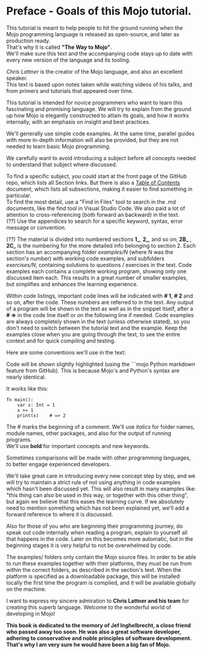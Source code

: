 # Preface - Goals of this Mojo tutorial.

This tutorial is meant to help people to hit the ground running when the Mojo programming language is released as open-source, and later as production ready.  
That's why it is called **"The Way to Mojo"**.  
We'll make sure this text and the accompanying code stays up to date with every new version of the language and its tooling.  

*Chris Lattner* is the creator of the Mojo language, and also an excellent speaker.  
This text is based upon notes taken while watching videos of his talks, and from primers and tutorials that appeared over time.

This tutorial is intended for novice programmers who want to learn this fascinating and promising language. We will try to explain from the ground up how Mojo is elegantly constructed to attain its goals, and how it works internally, with an emphasis on insight and best practices. 

We'll generally use simple code examples. At the same time, parallel guides with more in-depth information will also be provided, but they are not needed to learn basic Mojo programming.

We carefully want to avoid introducing a subject before all concepts needed to understand that subject where discussed. 

To find a specific subject, you could start at the front page of the GitHub repo, which lists all Section links. But there is also a [Table of Contents](https://github.com/Ivo-Balbaert/The_Book_Of_Mojo/blob/master/book/Table_of_Contents.md) document, which lists all subsections, making it easier to find something in particular.  
To find the most detail, use a "Find in Files" tool to search in the .md documents, like the find tool in Visual Studio Code. We also paid a lot of attention to cross-referencing (both forward an backward) in the text.  
(??) Use the appendices to search for a specific keyword, syntax, error message or convention.

(??) The material is divided into numbered sections **1_**, **2_**, and so on; **2B_** , **2C_** is the numbering for the more detailed info belonging to section 2. Each section has an accompanying folder _examples/N_  (where N was the section's number) with working code examples, and subfolders _exercises/N_, containing solutions to questions / exercises in the text. Code examples each contains a complete working program, showing only one discussed item each.
This results in a great number of smaller examples, but simplifies and enhances the learning experience.

Within code listings, important code lines will be indicated with **# 1**, **# 2** and so on, after the code. These numbers are referred to in the text. Any output of a program will be shown in the text as well as in the snippet itself, after a **# =>** in the code line itself or on the following line if needed.
Code examples are always completely shown in the text (unless otherwise stated), so you don't need to switch between the tutorial text and the example. Keep the examples close when you are going through the text, to see the entire context and for quick compiling and testing.

Here are some conventions we'll use in the text:

Code will be shown slightly highlighted (using the ```mojo Python markdown feature from GitHub). This is because Mojo's and Python's syntax are nearly identical.

It works like this:
```mojo
fn main():
    var x: Int = 1
    x += 1
    print(x)    # => 2
```

The # marks the beginning of a comment.
We'll use _italics_ for folder names, module names, other packages, and also for the output of running programs.  
We'll use **bold** for important concepts and new keywords.

Sometimes comparisons will be made with other programming languages, to better engage experienced developers.

We'll take great care in introducing every new concept step by step, and we will try to maintain a strict rule of not using anything in code examples which hasn't been discussed yet. This will also result in many examples like: "this thing can also be used in this way, or together with this other thing", but again we believe that this eases the learning curve.
If we absolutely need to mention something which has not been explained yet, we'll add a forward reference to where it is discussed.

Also for those of you who are beginning their programming journey, do speak out code internally when reading a program, explain to yourself all that happens in the code. 
Later on this becomes more automatic, but in the beginning stages it is very helpful to not be overwhelmed by code.

The examples/ folders only contain the Mojo source files. In order to be able to run these examples together with their platforms, they must be run from within the correct folders, as described in the section's text. When the platform is specified as a downloadable package, this will be installed locally the first time the program is compiled, and it will be available globally on the machine.

I want to express my sincere admiration to **Chris Lattner and his team** for creating this superb language. Welcome to the wonderful world of developing in Mojo!


**This book is dedicated to the memory of Jef Inghelbrecht, a close friend who passed away too soon.
He was also a great software developer, adhering to conservative and noble principles of software development.
That's why I am very sure he would have been a big fan of Mojo.**
